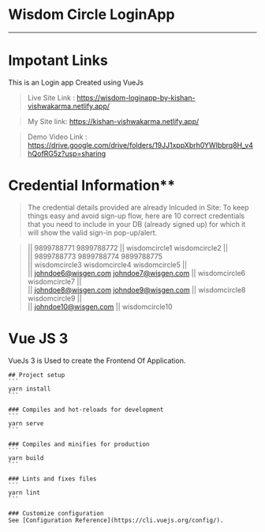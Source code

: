 # Wisdom Circle LoginApp
-----------------------------------------------

# Impotant Links

This is an Login app Created using VueJs

> Live Site Link : https://wisdom-loginapp-by-kishan-vishwakarma.netlify.app/

> My Site link: https://kishan-vishwakarma.netlify.app/

> Demo Video Link : https://drive.google.com/drive/folders/19JJ1xppXbrh0YWIbbrq8H_v4hQofRG5z?usp=sharing


# Credential Information**

> The credential details provided are already Inlcuded in Site:
> To keep things easy and avoid sign-up flow, here are 10 correct credentials that you need to include in your DB (already signed up) for which it will show the valid  sign-in pop-up/alert.

>  ||    9899788771              9899788772
>  ||    wisdomcircle1           wisdomcircle2
>  ||    
>  ||    9899788773              9899788774            9899788775   
>  ||    wisdomcircle3           wisdomcircle4         wisdomcircle5
>  ||    
>  ||    johndoe6@wisgen.com     johndoe7@wisgen.com
>  ||    wisdomcircle6           wisdomcircle7
>  ||        
>  ||    johndoe8@wisgen.com     johndoe9@wisgen.com
>  ||    wisdomcircle8           wisdomcircle9 
>  ||     
>  ||    johndoe10@wisgen.com
>  ||    wisdomcircle10

# Vue JS 3
VueJs 3 is Used to create the Frontend Of Application. 

    ## Project setup
    ```
    yarn install
    ```
    
    ### Compiles and hot-reloads for development
    ```
    yarn serve
    ```
    
    ### Compiles and minifies for production
    ```
    yarn build
    ```
    
    ### Lints and fixes files
    ```
    yarn lint
    ```
    
    ### Customize configuration
    See [Configuration Reference](https://cli.vuejs.org/config/).
    




    
    
   
    
    
    
    
    
    
    
    
    
    
    
    
    
